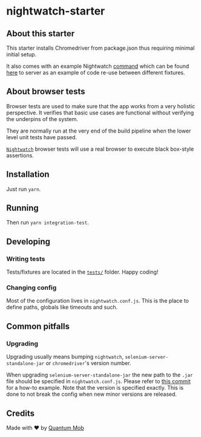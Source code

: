 # nightwatch-starter

## About this starter
This starter installs Chromedriver from package.json thus requiring minimal initial setup.

It also comes with an example Nightwatch [command](http://nightwatchjs.org/guide#writing-custom-commands) which can be found [here](tests/commands/clickLinkContainingText.js) to server as an example of code re-use between different fixtures.

## About browser tests
Browser tests are used to make sure that the app works from a very holistic perspective.
It verifies that basic use cases are functional without verifying the underpins of the system.

They are normally run at the very end of the build pipeline when the lower level unit tests have passed.

[`Nightwatch`](http://nightwatchjs.org/gettingstarted) browser tests will use a real browser to execute black box-style assertions.


## Installation
Just run `yarn`.

## Running
Then run `yarn integration-test`.

## Developing
### Writing tests
Tests/fixtures are located in the [`tests/`](tests) folder. Happy coding!

### Changing config
Most of the configuration lives in `nightwatch.conf.js`.
This is the place to define paths, globals like timeouts and such.

## Common pitfalls

### Upgrading
Upgrading usually means bumping `nightwatch`, `selenium-server-standalone-jar`
or `chromedriver`'s version number.

When upgrading `selenium-server-standalone-jar` the new path
to the `.jar` file should be specified in `nightwatch.conf.js`.
Please refer to [this commit](https://github.com/Temagami/Arrowhead/commit/cbb9bce0106240bc33dc1cf2a424c7a832777440) for a how-to example.
Note that the version is specified exactly.
This is done to not break the config when new minor versions are released.

## Credits
Made with :heart: by [Quantum Mob](https://qmo.io)
